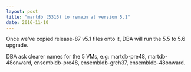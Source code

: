 ```yaml
---
layout: post
title: "martdb (5316) to remain at version 5.1"
date: 2016-11-10
---
```


Once we've copied release-87 v5.1 files onto it, DBA will run the 5.5 to 5.6 upgrade.

DBA ask clearer names for the 5 VMs, e.g: martdb-pre48, martdb-48onward, ensembldb-pre48, ensembldb-grch37, ensembldb-48onward. 

